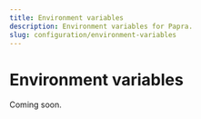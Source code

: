 ```yaml
---
title: Environment variables
description: Environment variables for Papra.
slug: configuration/environment-variables
---
```


# Environment variables

Coming soon.
